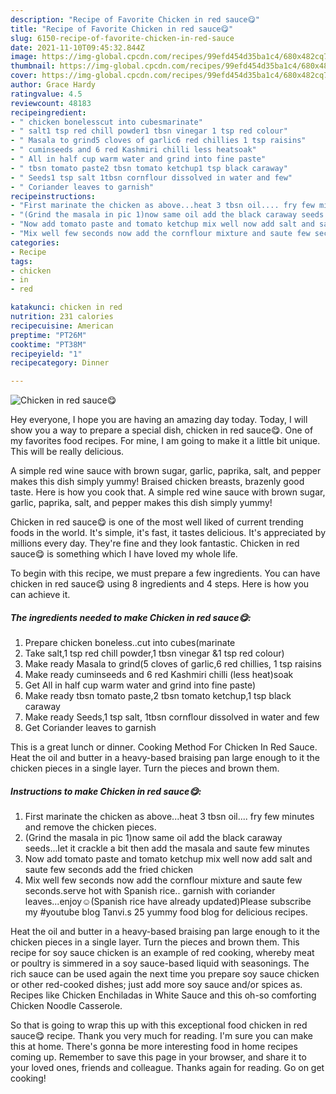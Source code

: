 ```yaml
---
description: "Recipe of Favorite Chicken in red sauce😋"
title: "Recipe of Favorite Chicken in red sauce😋"
slug: 6150-recipe-of-favorite-chicken-in-red-sauce
date: 2021-11-10T09:45:32.844Z
image: https://img-global.cpcdn.com/recipes/99efd454d35ba1c4/680x482cq70/chicken-in-red-sauce-recipe-main-photo.jpg
thumbnail: https://img-global.cpcdn.com/recipes/99efd454d35ba1c4/680x482cq70/chicken-in-red-sauce-recipe-main-photo.jpg
cover: https://img-global.cpcdn.com/recipes/99efd454d35ba1c4/680x482cq70/chicken-in-red-sauce-recipe-main-photo.jpg
author: Grace Hardy
ratingvalue: 4.5
reviewcount: 48183
recipeingredient:
- " chicken bonelesscut into cubesmarinate"
- " salt1 tsp red chill powder1 tbsn vinegar 1 tsp red colour"
- " Masala to grind5 cloves of garlic6 red chillies 1 tsp raisins"
- " cuminseeds and 6 red Kashmiri chilli less heatsoak"
- " All in half cup warm water and grind into fine paste"
- " tbsn tomato paste2 tbsn tomato ketchup1 tsp black caraway"
- " Seeds1 tsp salt 1tbsn cornflour dissolved in water and few"
- " Coriander leaves to garnish"
recipeinstructions:
- "First marinate the chicken as above...heat 3 tbsn oil.... fry few minutes and remove the chicken pieces."
- "(Grind the masala in pic 1)now same oil add the black caraway seeds...let it crackle a bit then add the masala and saute few minutes"
- "Now add tomato paste and tomato ketchup mix well now add salt and saute few seconds add the fried chicken"
- "Mix well few seconds now add the cornflour mixture and saute few seconds.serve hot with Spanish rice.. garnish with coriander leaves...enjoy☺(Spanish rice have already updated)Please subscribe my #youtube blog Tanvi.s 25 yummy food blog for delicious recipes."
categories:
- Recipe
tags:
- chicken
- in
- red

katakunci: chicken in red 
nutrition: 231 calories
recipecuisine: American
preptime: "PT26M"
cooktime: "PT38M"
recipeyield: "1"
recipecategory: Dinner

---
```



![Chicken in red sauce😋](https://img-global.cpcdn.com/recipes/99efd454d35ba1c4/680x482cq70/chicken-in-red-sauce-recipe-main-photo.jpg)

Hey everyone, I hope you are having an amazing day today. Today, I will show you a way to prepare a special dish, chicken in red sauce😋. One of my favorites food recipes. For mine, I am going to make it a little bit unique. This will be really delicious.

A simple red wine sauce with brown sugar, garlic, paprika, salt, and pepper makes this dish simply yummy! Braised chicken breasts, brazenly good taste. Here is how you cook that. A simple red wine sauce with brown sugar, garlic, paprika, salt, and pepper makes this dish simply yummy!

Chicken in red sauce😋 is one of the most well liked of current trending foods in the world. It's simple, it's fast, it tastes delicious. It's appreciated by millions every day. They're fine and they look fantastic. Chicken in red sauce😋 is something which I have loved my whole life.


To begin with this recipe, we must prepare a few ingredients. You can have chicken in red sauce😋 using 8 ingredients and 4 steps. Here is how you can achieve it.

<!--inarticleads1-->

##### The ingredients needed to make Chicken in red sauce😋:

1. Prepare  chicken boneless..cut into cubes(marinate
1. Take  salt,1 tsp red chill powder,1 tbsn vinegar &amp;1 tsp red colour)
1. Make ready  Masala to grind(5 cloves of garlic,6 red chillies, 1 tsp raisins
1. Make ready  cuminseeds and 6 red Kashmiri chilli (less heat)soak
1. Get  All in half cup warm water and grind into fine paste)
1. Make ready  tbsn tomato paste,2 tbsn tomato ketchup,1 tsp black caraway
1. Make ready  Seeds,1 tsp salt, 1tbsn cornflour dissolved in water and few
1. Get  Coriander leaves to garnish


This is a great lunch or dinner. Cooking Method For Chicken In Red Sauce. Heat the oil and butter in a heavy-based braising pan large enough to it the chicken pieces in a single layer. Turn the pieces and brown them. 

<!--inarticleads2-->

##### Instructions to make Chicken in red sauce😋:

1. First marinate the chicken as above...heat 3 tbsn oil.... fry few minutes and remove the chicken pieces.
1. (Grind the masala in pic 1)now same oil add the black caraway seeds...let it crackle a bit then add the masala and saute few minutes
1. Now add tomato paste and tomato ketchup mix well now add salt and saute few seconds add the fried chicken
1. Mix well few seconds now add the cornflour mixture and saute few seconds.serve hot with Spanish rice.. garnish with coriander leaves...enjoy☺(Spanish rice have already updated)Please subscribe my #youtube blog Tanvi.s 25 yummy food blog for delicious recipes.


Heat the oil and butter in a heavy-based braising pan large enough to it the chicken pieces in a single layer. Turn the pieces and brown them. This recipe for soy sauce chicken is an example of red cooking, whereby meat or poultry is simmered in a soy sauce-based liquid with seasonings. The rich sauce can be used again the next time you prepare soy sauce chicken or other red-cooked dishes; just add more soy sauce and/or spices as. Recipes like Chicken Enchiladas in White Sauce and this oh-so comforting Chicken Noodle Casserole. 

So that is going to wrap this up with this exceptional food chicken in red sauce😋 recipe. Thank you very much for reading. I'm sure you can make this at home. There's gonna be more interesting food in home recipes coming up. Remember to save this page in your browser, and share it to your loved ones, friends and colleague. Thanks again for reading. Go on get cooking!
